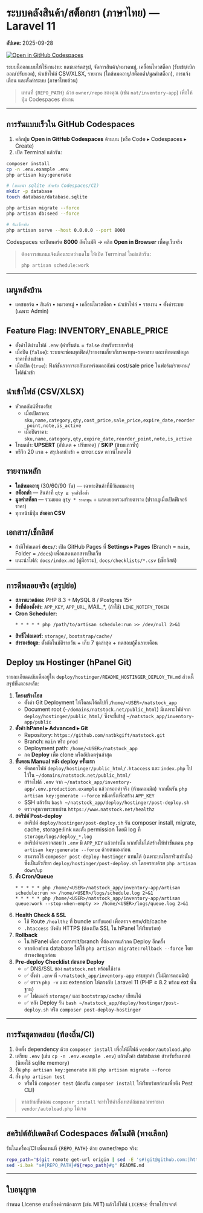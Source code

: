 
# ระบบคลังสินค้า/สต็อกยา (ภาษาไทย) — Laravel 11
**อัปเดต:** 2025-09-28

[![Open in GitHub Codespaces](https://github.com/codespaces/badge.svg)](https://codespaces.new/{REPO_PATH}?quickstart=1)

ระบบนี้ออกแบบให้ใช้งานง่าย: แดชบอร์ดสรุป, จัดการสินค้า/หมวดหมู่, เคลื่อนไหวสต็อก (รับเข้า/เบิกออก/ปรับยอด), นำเข้าไฟล์ CSV/XLSX, รายงาน (ใกล้หมดอายุ/สต็อกต่ำ/มูลค่าสต็อก), การแจ้งเตือน และตั้งค่าระบบ (ภาษาไทยล้วน)

> แทนที่ `{REPO_PATH}` ด้วย `owner/repo` ของคุณ (เช่น `nat/inventory-app`) เพื่อให้ปุ่ม Codespaces ทำงาน

---

## การรันแบบเร็วใน GitHub Codespaces
1) คลิกปุ่ม **Open in GitHub Codespaces** ด้านบน (หรือ Code ▸ Codespaces ▸ Create)  
2) เปิด Terminal แล้วรัน:

```bash
composer install
cp -n .env.example .env
php artisan key:generate

# (แนะนำ sqlite สำหรับ Codespaces/CI)
mkdir -p database
touch database/database.sqlite

php artisan migrate --force
php artisan db:seed --force

# รันเว็บจริง
php artisan serve --host 0.0.0.0 --port 8000
```

Codespaces จะเปิดพอร์ต **8000** อัตโนมัติ → คลิก **Open in Browser** เพื่อดูเว็บจริง

> ต้องการสแกนแจ้งเตือนระหว่างเดโม ให้เปิด Terminal ใหม่แล้วรัน:
> ```bash
> php artisan schedule:work
> ```

---

## เมนูหลังบ้าน
- แดชบอร์ด • สินค้า • หมวดหมู่ • เคลื่อนไหวสต็อก • นำเข้าไฟล์ • รายงาน • ตั้งค่าระบบ (เฉพาะ Admin)

## Feature Flag: INVENTORY_ENABLE_PRICE
- ตั้งค่าได้ผ่านไฟล์ `.env` (ค่าเริ่มต้น = `false` สำหรับระบบจริง)
- เมื่อปิด (`false`): ระบบจะซ่อนทุกฟิลด์/รายงานเกี่ยวกับราคาทุน-ราคาขาย และเพิกเฉยข้อมูลราคาที่ส่งเข้ามา
- เมื่อเปิด (`true`): ฟังก์ชันราคาจะกลับมาพร้อมคอลัมน์ cost/sale price ในฟอร์ม/รายงาน/ไฟล์นำเข้า

## นำเข้าไฟล์ (CSV/XLSX)
- หัวคอลัมน์ที่รองรับ:
  - เมื่อเปิดราคา: `sku,name,category,qty,cost_price,sale_price,expire_date,reorder_point,note,is_active`
  - เมื่อปิดราคา: `sku,name,category,qty,expire_date,reorder_point,note,is_active`
- โหมดซ้ำ: **UPSERT** (อัปเดต + ปรับยอด) / **SKIP** (ข้ามแถวซ้ำ)
- พรีวิว 20 แรก + สรุปผลนำเข้า + error.csv ดาวน์โหลดได้

## รายงานหลัก
- **ใกล้หมดอายุ** (30/60/90 วัน) — เฉพาะสินค้าที่มีวันหมดอายุ  
- **สต็อกต่ำ** — สินค้าที่ `qty ≤ จุดสั่งซื้อซ้ำ`  
- **มูลค่าสต็อก** — รวมยอด `qty * ราคาทุน` + แสดงยอดรวมท้ายตาราง (ปรากฏเมื่อเปิดฟีเจอร์ราคา)
- ทุกหน้ามีปุ่ม **ส่งออก CSV**

## เอกสาร/เช็กลิสต์
- ถ้ามีโฟลเดอร์ **`docs/`**: เปิด GitHub Pages ที่ **Settings ▸ Pages** (Branch = `main`, Folder = `/docs`) เพื่อแสดงเอกสารเป็นเว็บ
- แนะนำไฟล์: `docs/index.md` (คู่มือรวม), `docs/checklists/*.csv` (เช็กลิสต์)

---

## การดีพลอยจริง (สรุปย่อ)
- **สภาพแวดล้อม:** PHP 8.3 + MySQL 8 / Postgres 15+
- **สิ่งที่ต้องตั้งค่า:** `APP_KEY`, `APP_URL`, MAIL_*, (ถ้าใช้) `LINE_NOTIFY_TOKEN`
- **Cron Scheduler:**
  ```
  * * * * * php /path/to/artisan schedule:run >> /dev/null 2>&1
  ```
- **สิทธิ์โฟลเดอร์:** `storage/`, `bootstrap/cache/`
- **สำรองข้อมูล:** ตั้งอัตโนมัติรายวัน + เก็บ 7 ชุดล่าสุด + ทดสอบกู้คืนรายเดือน

## Deploy บน Hostinger (hPanel Git)
รายละเอียดฉบับเต็มอยู่ใน `deploy/hostinger/README_HOSTINGER_DEPLOY_TH.md` ส่วนนี้สรุปขั้นตอนหลัก:

1. **โครงสร้างโฮส**
   - ตั้งค่า Git Deployment ให้โคลนโค้ดไปที่ `/home/<USER>/natstock_app`
   - Document root (`~/domains/natstock.net/public_html`) มีเฉพาะไฟล์จาก `deploy/hostinger/public_html/` ซึ่งจะชี้เข้าสู่ `~/natstock_app/inventory-app/public`
2. **ตั้งค่า hPanel ▸ Advanced ▸ Git**
   - Repository: `https://github.com/natbkgift/natstock.git`
   - Branch: `main` หรือ `prod`
   - Deployment path: `/home/<USER>/natstock_app`
   - กด **Deploy** เพื่อ clone หรืออัปเดตรุ่นล่าสุด
3. **ขั้นตอน Manual หลัง deploy ครั้งแรก**
   - คัดลอกไฟล์ `deploy/hostinger/public_html/.htaccess` และ `index.php` ไปไว้ใน `~/domains/natstock.net/public_html/`
   - สร้างไฟล์ `.env` จาก `~/natstock_app/inventory-app/.env.production.example` แล้วกรอกค่าจริง (ห้ามคอมมิต) จากนั้นรัน `php artisan key:generate --force` หนึ่งครั้งเพื่อสร้าง `APP_KEY`
   - SSH แล้วรัน `bash ~/natstock_app/deploy/hostinger/post-deploy.sh`
   - ตรวจสุขภาพระบบผ่าน `https://www.natstock.net/healthz`
4. **สคริปต์ Post-deploy**
   - สคริปต์ `deploy/hostinger/post-deploy.sh` รัน composer install, migrate, cache, storage:link และตั้ง permission โดยมี log ที่ `storage/logs/deploy_*.log`
   - สคริปต์จะตรวจสอบว่า `.env` มี `APP_KEY` แล้วเท่านั้น หากยังไม่ได้สร้างให้ทำขั้นตอน `php artisan key:generate --force` ด้วยตนเองก่อน
   - สามารถใช้ `composer post-deploy-hostinger` แทนได้ (เฉพาะบนโฮสจริงเท่านั้น) ซึ่งเป็นตัวเรียก `deploy/hostinger/post-deploy.sh` โดยครอบด้วย `php artisan down`/`up`
5. **ตั้ง Cron/Queue**
   ```cron
   * * * * * php /home/<USER>/natstock_app/inventory-app/artisan schedule:run >> /home/<USER>/logs/schedule.log 2>&1
   * * * * * php /home/<USER>/natstock_app/inventory-app/artisan queue:work --stop-when-empty >> /home/<USER>/logs/queue.log 2>&1
   ```
6. **Health Check & SSL**
   - ใช้ Route `/healthz` ที่ bundle มากับแอป เพื่อตรวจ env/db/cache
   - `.htaccess` บังคับ HTTPS (ต้องเปิด SSL ใน hPanel ให้เรียบร้อย)
7. **Rollback**
   - ใน hPanel เลือก commit/branch ที่ต้องการแล้วกด Deploy อีกครั้ง
   - หากต้องย้อน database ให้ใช้ `php artisan migrate:rollback --force` โดยสำรองข้อมูลก่อน
8. **Pre-deploy Checklist ก่อนกด Deploy**
   - ✅ DNS/SSL ของ `natstock.net` พร้อมใช้งาน
   - ✅ ตั้งค่า `.env` ที่ `~/natstock_app/inventory-app` ครบทุกค่า (ไม่มีการคอมมิต)
   - ✅ ตรวจ `php -v` และ extension ให้ตรงกับ Laravel 11 (PHP ≥ 8.2 พร้อม ext พื้นฐาน)
   - ✅ โฟลเดอร์ `storage/` และ `bootstrap/cache/` เขียนได้
   - ✅ หลัง Deploy รัน `bash ~/natstock_app/deploy/hostinger/post-deploy.sh` หรือ `composer post-deploy-hostinger`

---

## การรันชุดทดสอบ (ท้องถิ่น/CI)
1. ติดตั้ง dependency ด้วย `composer install` เพื่อให้มีไฟล์ `vendor/autoload.php`
2. เตรียม `.env` (เช่น `cp -n .env.example .env`) แล้วตั้งค่า database สำหรับรันเทสต์ (นิยมใช้ sqlite memory)
3. รัน `php artisan key:generate` และ `php artisan migrate --force`
4. สั่ง `php artisan test`
   - หรือใช้ `composer test` (ต้องรัน `composer install` ให้เรียบร้อยก่อนเพื่อดึง Pest CLI)

> หากข้ามขั้นตอน `composer install` จะทำให้คำสั่งเทสต์ล้มเหลวเพราะหา `vendor/autoload.php` ไม่เจอ

---

## สคริปต์อัปเดตลิงก์ Codespaces อัตโนมัติ (ทางเลือก)
รันในเครื่อง/CI เพื่อแทนที่ `{REPO_PATH}` ด้วย owner/repo จริง:
```bash
repo_path="$(git remote get-url origin | sed -E 's#(git@github.com:|https://github.com/)##; s/\.git$//')"
sed -i.bak "s#{REPO_PATH}#${repo_path}#g" README.md
```

---

## ใบอนุญาต
กำหนด License ตามที่องค์กรต้องการ (เช่น MIT) แล้วใส่ไฟล์ `LICENSE` ที่รากโปรเจกต์
